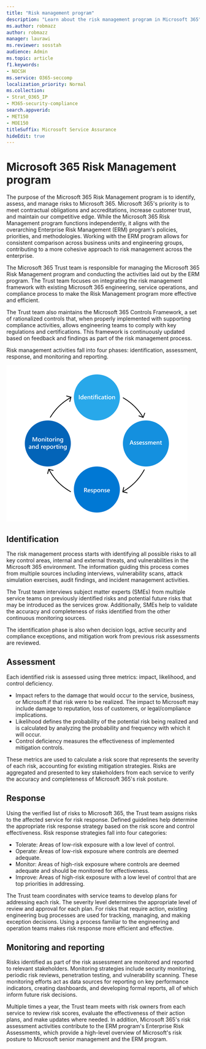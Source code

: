 ```yaml
---
title: "Risk management program"
description: "Learn about the risk management program in Microsoft 365"
ms.author: robmazz
author: robmazz
manager: laurawi
ms.reviewer: sosstah
audience: Admin
ms.topic: article
f1.keywords:
- NOCSH
ms.service: O365-seccomp
localization_priority: Normal
ms.collection:
- Strat_O365_IP
- M365-security-compliance
search.appverid:
- MET150
- MOE150
titleSuffix: Microsoft Service Assurance
hideEdit: true
---
```


# Microsoft 365 Risk Management program

The purpose of the Microsoft 365 Risk Management program is to identify, assess, and manage risks to Microsoft 365. Microsoft 365's priority is to meet contractual obligations and accreditations, increase customer trust, and maintain our competitive edge. While the Microsoft 365 Risk Management program functions independently, it aligns with the overarching Enterprise Risk Management (ERM) program's policies, priorities, and methodologies. Working with the ERM program allows for consistent comparison across business units and engineering groups, contributing to a more cohesive approach to risk management across the enterprise.

The Microsoft 365 Trust team is responsible for managing the Microsoft 365 Risk Management program and conducting the activities laid out by the ERM program. The Trust team focuses on integrating the risk management framework with existing Microsoft 365 engineering, service operations, and compliance process to make the Risk Management program more effective and efficient.

The Trust team also maintains the Microsoft 365 Controls Framework, a set of rationalized controls that, when properly implemented with supporting compliance activities, allows engineering teams to comply with key regulations and certifications. This framework is continuously updated based on feedback and findings as part of the risk management process.

Risk management activities fall into four phases: identification, assessment, response, and monitoring and reporting.

![Risk management process activities](../media/assurance-risk-management-review-process.png)

## Identification

The risk management process starts with identifying all possible risks to all key control areas, internal and external threats, and vulnerabilities in the Microsoft 365 environment. The information guiding this process comes from multiple sources including interviews, vulnerability scans, attack simulation exercises, audit findings, and incident management activities.

The Trust team interviews subject matter experts (SMEs) from multiple service teams on previously identified risks and potential future risks that may be introduced as the services grow. Additionally, SMEs help to validate the accuracy and completeness of risks identified from the other continuous monitoring sources.

The identification phase is also when decision logs, active security and compliance exceptions, and mitigation work from previous risk assessments are reviewed.

## Assessment

Each identified risk is assessed using three metrics: impact, likelihood, and control deficiency.

- Impact refers to the damage that would occur to the service, business, or Microsoft if that risk were to be realized. The impact to Microsoft may include damage to reputation, loss of customers, or legal/compliance implications.
- Likelihood defines the probability of the potential risk being realized and is calculated by analyzing the probability and frequency with which it will occur.
- Control deficiency measures the effectiveness of implemented mitigation controls.

These metrics are used to calculate a risk score that represents the severity of each risk, accounting for existing mitigation strategies. Risks are aggregated and presented to key stakeholders from each service to verify the accuracy and completeness of Microsoft 365's risk posture.

## Response

Using the verified list of risks to Microsoft 365, the Trust team assigns risks to the affected service for risk response. Defined guidelines help determine the appropriate risk response strategy based on the risk score and control effectiveness. Risk response strategies fall into four categories:

- Tolerate: Areas of low-risk exposure with a low level of control.
- Operate: Areas of low-risk exposure where controls are deemed adequate.
- Monitor: Areas of high-risk exposure where controls are deemed adequate and should be monitored for effectiveness.
- Improve: Areas of high-risk exposure with a low level of control that are top priorities in addressing.

The Trust team coordinates with service teams to develop plans for addressing each risk. The severity level determines the appropriate level of review and approval for each plan. For risks that require action, existing engineering bug processes are used for tracking, managing, and making exception decisions. Using a process familiar to the engineering and operation teams makes risk response more efficient and effective.

## Monitoring and reporting

Risks identified as part of the risk assessment are monitored and reported to relevant stakeholders. Monitoring strategies include security monitoring, periodic risk reviews, penetration testing, and vulnerability scanning. These monitoring efforts act as data sources for reporting on key performance indicators, creating dashboards, and developing formal reports, all of which inform future risk decisions.

Multiple times a year, the Trust team meets with risk owners from each service to review risk scores, evaluate the effectiveness of their action plans, and make updates where needed. In addition, Microsoft 365's risk assessment activities contribute to the ERM program's Enterprise Risk Assessments, which provide a high-level overview of Microsoft's risk posture to Microsoft senior management and the ERM program.
